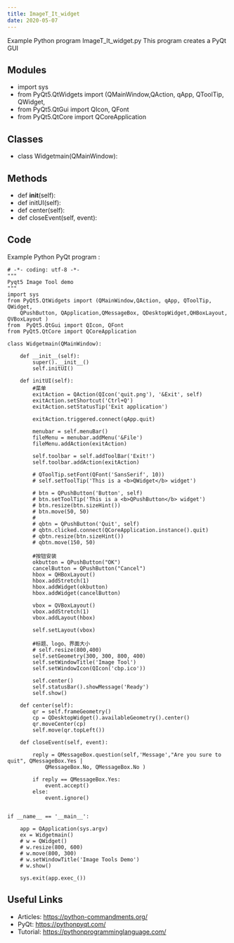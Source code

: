 ```yaml
---
title: ImageT_It_widget
date: 2020-05-07
---
```

Example Python program ImageT_It_widget.py
This program creates a PyQt GUI

## Modules

* import sys
* from PyQt5.QtWidgets import (QMainWindow,QAction, qApp, QToolTip, QWidget,
* from  PyQt5.QtGui import QIcon, QFont
* from PyQt5.QtCore import QCoreApplication

## Classes

* class Widgetmain(QMainWindow):

## Methods

* def __init__(self):
* def initUI(self):
* def center(self):
* def closeEvent(self, event):

## Code

Example Python PyQt program :

    # -*- coding: utf-8 -*-
    """
    Pyqt5 Image Tool demo
    """
    import sys
    from PyQt5.QtWidgets import (QMainWindow,QAction, qApp, QToolTip, QWidget,
        QPushButton, QApplication,QMessageBox, QDesktopWidget,QHBoxLayout, QVBoxLayout )
    from  PyQt5.QtGui import QIcon, QFont
    from PyQt5.QtCore import QCoreApplication
    
    class Widgetmain(QMainWindow):
    
        def __init__(self):
            super().__init__()
            self.initUI()
    
        def initUI(self):
            #菜单
            exitAction = QAction(QIcon('quit.png'), '&Exit', self)
            exitAction.setShortcut('Ctrl+Q')
            exitAction.setStatusTip('Exit application')
    
            exitAction.triggered.connect(qApp.quit)
    
            menubar = self.menuBar()
            fileMenu = menubar.addMenu('&File')
            fileMenu.addAction(exitAction)
    
            self.toolbar = self.addToolBar('Exit!')
            self.toolbar.addAction(exitAction)
    
            # QToolTip.setFont(QFont('SansSerif', 10))
            # self.setToolTip('This is a <b>QWidget</b> widget')
    
            # btn = QPushButton('Button', self)
            # btn.setToolTip('This is a <b>QPushButton</b> widget')
            # btn.resize(btn.sizeHint())
            # btn.move(50, 50)
            #
            # qbtn = QPushButton('Quit', self)
            # qbtn.clicked.connect(QCoreApplication.instance().quit)
            # qbtn.resize(btn.sizeHint())
            # qbtn.move(150, 50)
    
            #按钮安装
            okbutton = QPushButton("OK")
            cancelButton = QPushButton("Cancel")
            hbox = QHBoxLayout()
            hbox.addStretch(1)
            hbox.addWidget(okbutton)
            hbox.addWidget(cancelButton)
    
            vbox = QVBoxLayout()
            vbox.addStretch(1)
            vbox.addLayout(hbox)
    
            self.setLayout(vbox)
    
            #标题、logo、界面大小
            # self.resize(800,400)
            self.setGeometry(300, 300, 800, 400)
            self.setWindowTitle('Image Tool')
            self.setWindowIcon(QIcon('cbp.ico'))
    
            self.center()
            self.statusBar().showMessage('Ready')
            self.show()
    
        def center(self):
            qr = self.frameGeometry()
            cp = QDesktopWidget().availableGeometry().center()
            qr.moveCenter(cp)
            self.move(qr.topLeft())
    
        def closeEvent(self, event):
    
            reply = QMessageBox.question(self,'Message',"Are you sure to quit", QMessageBox.Yes |
                QMessageBox.No, QMessageBox.No )
    
            if reply == QMessageBox.Yes:
                event.accept()
            else:
                event.ignore()
    
    
    if __name__ == '__main__':
    
        app = QApplication(sys.argv)
        ex = Widgetmain()
        # w = QWidget()
        # w.resize(800, 600)
        # w.move(800, 300)
        # w.setWindowTitle('Image Tools Demo')
        # w.show()
    
        sys.exit(app.exec_())
    

## Useful Links

- Articles: https://python-commandments.org/
- PyQt: https://pythonpyqt.com/
- Tutorial: https://pythonprogramminglanguage.com/
